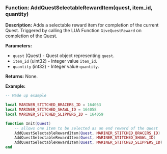 ### Function: AddQuestSelectableRewardItem(quest, item_id, quantity)

**Description:**
Adds a selectable reward item for completion of the current Quest.  Triggered by calling the LUA Function `GiveQuestReward` on completion of the Quest.

**Parameters:**
- `quest` (Quest) - Quest object representing `quest`.
- `item_id` (uint32) - Integer value `item_id`.
- `quantity` (int32) - Integer value `quantity`.

**Returns:** None.

**Example:**

```lua
-- Made up example

local MARINER_STITCHED_BRACERS_ID = 164053
local MARINER_STITCHED_SHAWL_ID = 164058
local MARINER_STITCHED_SLIPPERS_ID = 164059

function Init(Quest)
	-- allows one item to be selected as an end reward of the quest
	AddQuestSelectableRewardItem(Quest, MARINER_STITCHED_BRACERS_ID)
	AddQuestSelectableRewardItem(Quest, MARINER_STITCHED_SHAWL_ID)
	AddQuestSelectableRewardItem(Quest, MARINER_STITCHED_SLIPPERS_ID)
end
```
